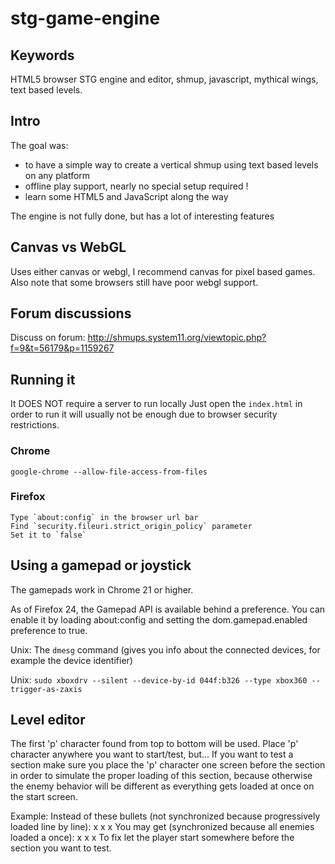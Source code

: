 # stg-game-engine

## Keywords

HTML5 browser STG engine and editor, shmup, javascript, mythical wings, text based levels.

## Intro

The goal was:

* to have a simple way to create a vertical shmup using text based levels on any platform
* offline play support, nearly no special setup required !
* learn some HTML5 and JavaScript along the way

The engine is not fully done, but has a lot of interesting features

## Canvas vs WebGL

Uses either canvas or webgl, I recommend canvas for pixel based games.
Also note that some browsers still have poor webgl support.

## Forum discussions

Discuss on forum: http://shmups.system11.org/viewtopic.php?f=9&t=56179&p=1159267

## Running it

It DOES NOT require a server to run locally
Just open the `index.html` in order to run it will usually not be enough due to browser security restrictions.

### Chrome

`google-chrome --allow-file-access-from-files`

### Firefox

    Type `about:config` in the browser url bar
    Find `security.fileuri.strict_origin_policy` parameter
    Set it to `false`

## Using a gamepad or joystick

The gamepads work in Chrome 21 or higher.

As of Firefox 24, the Gamepad API is available behind a preference. You can enable it by loading about:config and setting the dom.gamepad.enabled preference to true.

Unix: The `dmesg` command (gives you info about the connected devices, for example the device identifier)

Unix: `sudo xboxdrv --silent --device-by-id 044f:b326 --type xbox360 --trigger-as-zaxis`

## Level editor

The first 'p' character found from top to bottom will be used.
Place 'p' character anywhere you want to start/test, but...
If you want to test a section make sure you place the 'p' character one screen before the section in order
to simulate the proper loading of this section, because otherwise the enemy behavior will be different as
everything gets loaded at once on the start screen.

Example:
Instead of these bullets (not synchronized because progressively loaded line by line):
x
 x
  x
You may get (synchronized because all enemies loaded a once):
x
x
x
To fix let the player start somewhere before the section you want to test.
